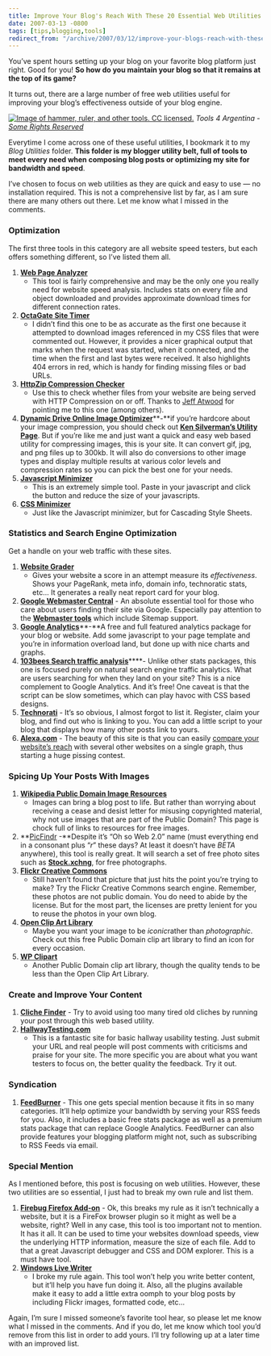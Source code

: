 ```yaml
---
title: Improve Your Blog's Reach With These 20 Essential Web Utilities
date: 2007-03-13 -0800
tags: [tips,blogging,tools]
redirect_from: "/archive/2007/03/12/improve-your-blogs-reach-with-these-20-essential-web-utilities.aspx/"
---
```


You’ve spent hours setting up your blog on your favorite blog platform
just right. Good for you! **So how do you maintain your blog so that it
remains at the top of its game?**

It turns out, there are a large number of free web utilities useful for
improving your blog’s effectiveness outside of your blog engine.

[![Image of hammer, ruler, and other tools. CC
licensed.](https://haacked.com/images/haacked_com/WindowsLiveWriter/TheEssentialBlogUtilitiesList_FFFB/181152792_ecb4bc1b523.jpg)](http://www.flickr.com/photos/johannrela/181152792/ "johannrela on Flickr")
*Tools 4 Argentina - [Some Rights
Reserved](http://creativecommons.org/licenses/by/2.0/ "Creative Commons License")*

Everytime I come across one of these useful utilities, I bookmark it to
my *Blog Utilities* folder. **This folder is my blogger utility belt,
full of tools to meet every need when composing blog posts or optimizing
my site for bandwidth and speed**.

I’ve chosen to focus on web utilities as they are quick and easy to use
— no installation required. This is not a comprehensive list by far, as
I am sure there are many others out there. Let me know what I missed in
the comments.

### Optimization

The first three tools in this category are all website speed testers,
but each offers something different, so I’ve listed them all.

1.  **[Web Page
    Analyzer](http://www.websiteoptimization.com/services/analyze/ "Web Page Analyzer")**
    - This tool is fairly comprehensive and may be the only one you
    really need for website speed analysis. Includes stats on every file
    and object downloaded and provides approximate download times for
    different connection rates.
2.  **[OctaGate Site
    Timer](http://www.octagate.com/service/SiteTimer/ "OctaGate Site Timer")**
    - I didn’t find this one to be as accurate as the first one because
    it attempted to download images referenced in my CSS files that were
    commented out. However, it provides a nicer graphical output that
    marks when the request was started, when it connected, and the time
    when the first and last bytes were received. It also highlights 404
    errors in red, which is handy for finding missing files or bad URLs.
3.  **[HttpZip Compression
    Checker](http://www.port80software.com/products/httpzip/compresscheck "Port80 HttpZip Compression Checker")**
    - Use this to check whether files from your website are being served
    with HTTP Compression on or off. Thanks to [Jeff
    Atwood](http://codinghorror.com/blog/ "CodingHorror blog") for
    pointing me to this one (among others).
4.  [**Dynamic Drive Online Image
    Optimizer**](http://tools.dynamicdrive.com/imageoptimizer/ "Image Optimizer")**-**if
    you’re hardcore about your image compression, you should check out
    [**Ken Silverman’s Utility
    Page**](http://advsys.net/ken/utils.htm#pngout "Ken Silverman’s Utility Page").
    But if you’re like me and just want a quick and easy web based
    utility for compressing images, this is your site. It can convert
    gif, jpg, and png files up to 300kb. It will also do conversions to
    other image types and display multiple results at various color
    levels and compression rates so you can pick the best one for your
    needs.
5.  **[Javascript
    Minimizer](http://fmarcia.info/jsmin/test.html "Javascript Minimizer")**
    - This is an extremely simple tool. Paste in your javascript and
    click the button and reduce the size of your javascripts.
6.  **[CSS
    Minimizer](http://www.cssdrive.com/index.php/main/csscompressor/ "CSS Minimizer")**
    - Just like the Javascript minimizer, but for Cascading Style
    Sheets.

### Statistics and Search Engine Optimization

Get a handle on your web traffic with these sites.

1.  **[Website Grader](http://www.websitegrader.com/ "Website Grader")**
    - Gives your website a score in an attempt measure its
    *effectiveness*. Shows your PageRank, meta info, domain info,
    technoratic stats, etc... It generates a really neat report card for
    your blog.
2.  **[Google Webmaster
    Central](http://www.google.com/webmasters/ "Google Webmaster")** -
    An absolute essential tool for those who care about users finding
    their site via Google. Especially pay attention to the **[Webmaster
    tools](http://www.google.com/webmasters/sitemaps/ "Webmaster Tools")**
    which include Sitemap support.
3.  [**Google
    Analytics**](http://www.google.com/analytics/ "Google Analytics")**-**A
    free and full featured analytics package for your blog or website.
    Add some javascript to your page template and you’re in information
    overload land, but done up with nice charts and graphs.
4.  [**103bees Search traffic
    analysis**](http://103bees.com/ "Search traffic analysis")****-
    Unlike other stats packages, this one is focused purely on natural
    search engine traffic analytics. What are users searching for when
    they land on your site? This is a nice complement to Google
    Analytics. And it’s free! One caveat is that the script can be slow
    sometimes, which can play havoc with CSS based designs.
5.  **[Technorati](http://technorati.com/ "Technorati")** - It’s so
    obvious, I almost forgot to list it. Register, claim your blog, and
    find out who is linking to you. You can add a little script to your
    blog that displays how many other posts link to yours.
6.  [**Alexa.com**](http://alexa.com/ "Alexa web stats") - The beauty of
    this site is that you can easily [compare your website’s
    reach](http://www.alexa.com/data/details/traffic_details?site0=haacked.com/&site1=codinghorror.com&site2=&site3=&site4=&y=r&z=1&h=300&w=500&range=6m&size=Medium&url=https://haacked.com/ "Compare Reach")
    with several other websites on a single graph, thus starting a huge
    pissing contest.

### Spicing Up Your Posts With Images

1.  **[Wikipedia Public Domain Image
    Resources](http://en.wikipedia.org/wiki/Wikipedia:Public_domain_image_resources "Public Domain Images")**
    - Images can bring a blog post to life. But rather than worrying
    about receiving a cease and desist letter for misusing copyrighted
    material, why not use images that are part of the Public Domain?
    This page is chock full of links to resources for free images.
2.  **[PicFindr](http://www.picfindr.com/bin/PicFindr3.html "PicFindr")
    -**Despite it’s “Oh so Web 2.0” name (must everything end in a
    consonant plus “*r*” these days? At least it doesn’t have *BETA*
    anywhere), this tool is really great. It will search a set of free
    photo sites such as
    [**Stock.xchng**](http://www.sxc.hu/ "Stock Exchange"), for free
    photographs.
3.  **[Flickr Creative
    Commons](http://www.flickr.com/creativecommons/ "Flickr Creative Commons")**
    - Still haven’t found that picture that just hits the point you’re
    trying to make? Try the Flickr Creative Commons search engine.
    Remember, these photos are not public domain. You do need to abide
    by the license. But for the most part, the licenses are pretty
    lenient for you to reuse the photos in your own blog.
4.  **[Open Clip Art Library](http://www.openclipart.org/ "Clip Art")**
    - Maybe you want your image to be *iconic*rather than
    *photographic*. Check out this free Public Domain clip art library
    to find an icon for every occasion.
5.  **[WP
    Clipart](http://www.wpclipart.com/index.html "Public Domain Clip Art Library")**
    - Another Public Domain clip art library, though the quality tends
    to be less than the Open Clip Art Library.

### Create and Improve Your Content

1.  **[Cliche Finder](http://cliche.theinfo.org/ "Cliche Finder")** -
    Try to avoid using too many tired old cliches by running your post
    through this web based utility.
2.  **[HallwayTesting.com](http://www.hallwaytesting.com/ "Hallway Testing")**
    - This is a fantastic site for basic hallway usability testing. Just
    submit your URL and real people will post comments with criticisms
    and praise for your site. The more specific you are about what you
    want testers to focus on, the better quality the feedback. Try it
    out.

### Syndication

1.  **[FeedBurner](http://feedburner.com/ "FeedBurner")** - This one
    gets special mention because it fits in so many categories. It’ll
    help optimize your bandwidth by serving your RSS feeds for you.
    Also, it includes a basic free stats package as well as a premium
    stats package that can replace Google Analytics. FeedBurner can also
    provide features your blogging platform might not, such as
    subscribing to RSS Feeds via email.

### Special Mention

As I mentioned before, this post is focusing on web utilities. However,
these two utilities are so essential, I just had to break my own rule
and list them.

1.  [**Firebug Firefox
    Add-on**](https://addons.mozilla.org/firefox/1843/ "Firebug") - Ok,
    this breaks my rule as it isn’t technically a website, but it is a
    FireFox browser plugin so it might as well be a website, right? Well
    in any case, this tool is too important not to mention. It has it
    all. It can be used to time your websites download speeds, view the
    underlying HTTP information, measure the size of each file. Add to
    that a great Javascript debugger and CSS and DOM explorer. This is a
    must have tool.
2.  [**Windows Live
    Writer**](http://windowslivewriter.spaces.live.com/ "Windows Live Writer")
    - I broke my rule again. This tool won’t help you write better
    content, but it’ll help you have fun doing it. Also, all the plugins
    available make it easy to add a little extra oomph to your blog
    posts by including Flickr images, formatted code, etc...

Again, I’m sure I missed someone’s favorite tool hear, so please let me
know what I missed in the comments. And if you do, let me know which
tool you’d remove from this list in order to add yours. I’ll try
following up at a later time with an improved list.
